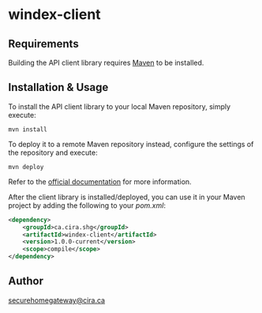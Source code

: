 # windex-client

## Requirements

Building the API client library requires [Maven](https://maven.apache.org/) to be installed.

## Installation & Usage

To install the API client library to your local Maven repository, simply execute:

```shell
mvn install
```

To deploy it to a remote Maven repository instead, configure the settings of the repository and execute:

```shell
mvn deploy
```

Refer to the [official documentation](https://maven.apache.org/plugins/maven-deploy-plugin/usage.html) for more information.

After the client library is installed/deployed, you can use it in your Maven project by adding the following to your *pom.xml*:

```xml
<dependency>
    <groupId>ca.cira.shg</groupId>
    <artifactId>windex-client</artifactId>
    <version>1.0.0-current</version>
    <scope>compile</scope>
</dependency>

```

## Author

securehomegateway@cira.ca



